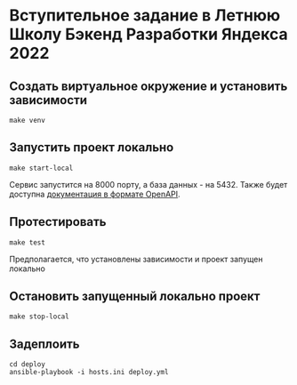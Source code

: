 # Вступительное задание в Летнюю Школу Бэкенд Разработки Яндекса 2022

## Создать виртуальное окружение и установить зависимости

```
make venv
```

## Запустить проект локально

```
make start-local
```
Сервис запустится на 8000 порту, а база данных - на 5432. Также будет доступна [документация в формате OpenAPI](http://localhost:8000/docs).

## Протестировать

```
make test
```
Предполагается, что установлены зависимости и проект запущен локально

## Остановить запущенный локально проект

```
make stop-local
```

## Задеплоить

```
cd deploy
ansible-playbook -i hosts.ini deploy.yml
```
